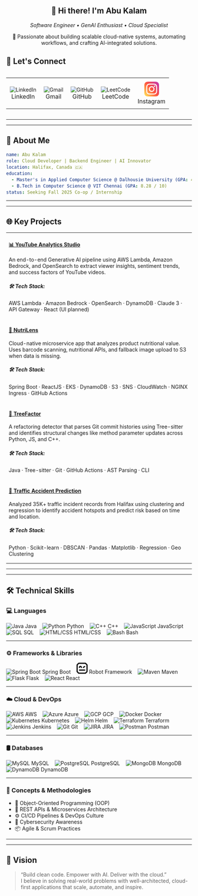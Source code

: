 <!-- Hero Banner with Motion Typing and Custom GIF -->


<div align="center">
  <h2>👋 Hi there! I'm Abu Kalam</h2>
  <p><i>Software Engineer • GenAI Enthusiast • Cloud Specialist</i></p>
</div>


<p align="center">
🚀 Passionate about building scalable cloud-native systems, automating workflows, and crafting AI-integrated solutions.
</p>

<!-- Contact Badges -->
## 🤝 Let's Connect

<table align="left">
  <tr>
    <td align="center" valign="middle" style="padding: 10px;">
      <a href="https://www.linkedin.com/in/abukalam2909/" target="_blank" style="text-decoration: none;">
        <img src="https://cdn.jsdelivr.net/gh/devicons/devicon/icons/linkedin/linkedin-original.svg" width="40" height="40" alt="LinkedIn"/><br/>
        <span style="font-size: 16px;">LinkedIn</span>
      </a>
    </td>
    <td align="center" valign="middle" style="padding: 10px;">
      <a href="mailto:Abu.KalamBabujiSadiqBasha@dal.ca" target="_blank" style="text-decoration: none;">
        <img src="https://cdn.jsdelivr.net/gh/devicons/devicon/icons/google/google-original.svg" width="40" height="40" alt="Gmail"/><br/>
        <span style="font-size: 16px;">Gmail</span>
      </a>
    </td>
    <td align="center" valign="middle" style="padding: 10px;">
      <a href="https://github.com/abukalam2909" target="_blank" style="text-decoration: none;">
        <img src="https://cdn.jsdelivr.net/gh/devicons/devicon/icons/github/github-original.svg" width="40" height="40" alt="GitHub"/><br/>
        <span style="font-size: 16px;">GitHub</span>
      </a>
    </td>
    <td align="center" valign="middle" style="padding: 10px;">
      <a href="https://leetcode.com/u/abukalam99/" target="_blank" style="text-decoration: none;">
        <img src="https://upload.wikimedia.org/wikipedia/commons/1/19/LeetCode_logo_black.png" width="40" height="40" alt="LeetCode"/><br/>
        <span style="font-size: 16px;">LeetCode</span>
      </a>
    </td>
    <td align="center" valign="middle" style="padding: 10px;">
      <a href="https://instagram.com/abukalam99" target="_blank" style="text-decoration: none;">
        <img src="./images/instagram.png" width="40" height="40" alt="Instagram"/><br/>
        <span style="font-size: 16px;">Instagram</span>
      </a>
    </td>
  </tr>
</table>
<br clear="all"/>
<hr/><hr/>

## 🧠 About Me

```yaml
name: Abu Kalam
role: Cloud Developer | Backend Engineer | AI Innovator
location: Halifax, Canada 🇨🇦
education:
  - Master's in Applied Computer Science @ Dalhousie University (GPA: 4.05 / 4.3)
  - B.Tech in Computer Science @ VIT Chennai (GPA: 8.28 / 10)
status: Seeking Fall 2025 Co-op / Internship
```

<hr/>
<hr/>

## 🌐 Key Projects

<table>
  <tr>
    <td>
      <h4><a href="https://github.com/abukalam2909/Youtube_insight_engine">📊 YouTube Analytics Studio</a></h4>
      <p>An end-to-end Generative AI pipeline using AWS Lambda, Amazon Bedrock, and OpenSearch to extract viewer insights, sentiment trends, and success factors of YouTube videos.</p>
      <h5>🛠 Tech Stack:</h5>
      <p>AWS Lambda · Amazon Bedrock · OpenSearch · DynamoDB · Claude 3 · API Gateway · React (UI planned)</p>
    </td>
  </tr>
  <tr>
    <td>
      <h4><a href="https://github.com/abukalam2909/ProductScanner">🥦 NutriLens</a></h4>
      <p>Cloud-native microservice app that analyzes product nutritional value. Uses barcode scanning, nutritional APIs, and fallback image upload to S3 when data is missing.</p>
      <h5>🛠 Tech Stack:</h5>
      <p>Spring Boot · ReactJS · EKS · DynamoDB · S3 · SNS · CloudWatch · NGINX Ingress · GitHub Actions</p>
    </td>
  </tr>
  <tr>
    <td>
      <h4><a href="https://github.com/abukalam2909/Treefactor">🌳 TreeFactor</a></h4>
      <p>A refactoring detector that parses Git commit histories using Tree-sitter and identifies structural changes like method parameter updates across Python, JS, and C++.</p>
      <h5>🛠 Tech Stack:</h5>
      <p>Java · Tree-sitter · Git · GitHub Actions · AST Parsing · CLI</p>
    </td>
  </tr>
  <tr>
    <td>
      <h4><a href="https://github.com/abukalam2909/HRM_Accident_Analysis">🚦 Traffic Accident Prediction</a></h4>
      <p>Analyzed 35K+ traffic incident records from Halifax using clustering and regression to identify accident hotspots and predict risk based on time and location.</p>
      <h5>🛠 Tech Stack:</h5>
      <p>Python · Scikit-learn · DBSCAN · Pandas · Matplotlib · Regression · Geo Clustering</p>
    </td>
  </tr>
</table>

<hr/>
<hr/>

## 🛠️ Technical Skills

### 💻 Languages
<p align="left">
  <img src="https://cdn.jsdelivr.net/gh/devicons/devicon/icons/java/java-original.svg" width="30" title="Java" />&nbsp;Java &nbsp;&nbsp;
  <img src="https://cdn.jsdelivr.net/gh/devicons/devicon/icons/python/python-original.svg" width="30" title="Python" />&nbsp;Python &nbsp;&nbsp;
  <img src="https://cdn.jsdelivr.net/gh/devicons/devicon/icons/cplusplus/cplusplus-original.svg" width="30" title="C++" />&nbsp;C++ &nbsp;&nbsp;
  <img src="https://cdn.jsdelivr.net/gh/devicons/devicon/icons/javascript/javascript-original.svg" width="30" title="JavaScript" />&nbsp;JavaScript &nbsp;&nbsp;
  <img src="https://cdn.jsdelivr.net/gh/devicons/devicon/icons/mysql/mysql-original.svg" width="30" title="SQL" />&nbsp;SQL &nbsp;&nbsp;
  <img src="https://cdn.jsdelivr.net/gh/devicons/devicon/icons/html5/html5-original.svg" width="30" title="HTML/CSS" />&nbsp;HTML/CSS &nbsp;&nbsp;
  <img src="https://cdn.jsdelivr.net/gh/devicons/devicon/icons/bash/bash-original.svg" width="30" title="Bash" />&nbsp;Bash
</p>
<hr/>

### ⚙️ Frameworks & Libraries
<p align="left">
  <img src="https://cdn.jsdelivr.net/gh/devicons/devicon/icons/spring/spring-original.svg" width="30" title="Spring Boot" />&nbsp;Spring Boot &nbsp;&nbsp;
  <img src="./images/robotframework.512x512.png" width="30" title="Robot Framework" />&nbsp;Robot Framework &nbsp;&nbsp;
  <img src="https://cdn.jsdelivr.net/gh/devicons/devicon/icons/maven/maven-original.svg" width="30" title="Maven" />&nbsp;Maven &nbsp;&nbsp;
  <img src="https://cdn.jsdelivr.net/gh/devicons/devicon/icons/flask/flask-original.svg" width="30" title="Flask" />&nbsp;Flask &nbsp;&nbsp;
  <img src="https://cdn.jsdelivr.net/gh/devicons/devicon/icons/react/react-original.svg" width="30" title="React" />&nbsp;React
</p>
<hr/>

### ☁️ Cloud & DevOps
<p align="left">
  <img src="https://cdn.jsdelivr.net/gh/devicons/devicon@latest/icons/amazonwebservices/amazonwebservices-original-wordmark.svg" width="30" title="AWS" />&nbsp;AWS &nbsp;&nbsp;
  <img src="https://cdn.jsdelivr.net/gh/devicons/devicon/icons/azure/azure-original.svg" width="30" title="Azure" />&nbsp;Azure &nbsp;&nbsp;
  <img src="https://cdn.jsdelivr.net/gh/devicons/devicon/icons/googlecloud/googlecloud-original.svg" width="30" title="GCP" />&nbsp;GCP &nbsp;&nbsp;
  <img src="https://cdn.jsdelivr.net/gh/devicons/devicon/icons/docker/docker-original.svg" width="30" title="Docker" />&nbsp;Docker &nbsp;&nbsp;
  <img src="https://cdn.jsdelivr.net/gh/devicons/devicon/icons/kubernetes/kubernetes-plain.svg" width="30" title="Kubernetes" />&nbsp;Kubernetes &nbsp;&nbsp;
  <img src="https://www.vectorlogo.zone/logos/helmsh/helmsh-icon.svg" width="30" title="Helm" />&nbsp;Helm &nbsp;&nbsp;
  <img src="https://cdn.jsdelivr.net/gh/devicons/devicon/icons/terraform/terraform-original.svg" width="30" title="Terraform" />&nbsp;Terraform &nbsp;&nbsp;
  <img src="https://cdn.jsdelivr.net/gh/devicons/devicon/icons/jenkins/jenkins-original.svg" width="30" title="Jenkins" />&nbsp;Jenkins &nbsp;&nbsp;
  <img src="https://cdn.jsdelivr.net/gh/devicons/devicon/icons/git/git-original.svg" width="30" title="Git" />&nbsp;Git &nbsp;&nbsp;
  <img src="https://cdn.jsdelivr.net/gh/devicons/devicon/icons/jira/jira-original.svg" width="30" title="JIRA" />&nbsp;JIRA &nbsp;&nbsp;
  <img src="https://cdn.jsdelivr.net/gh/devicons/devicon/icons/postman/postman-original.svg" width="30" title="Postman" />&nbsp;Postman
</p>
<hr/>

### 🛢 Databases
<p align="left">
  <img src="https://cdn.jsdelivr.net/gh/devicons/devicon/icons/mysql/mysql-original.svg" width="30" title="MySQL" />&nbsp;MySQL &nbsp;&nbsp;
  <img src="https://cdn.jsdelivr.net/gh/devicons/devicon/icons/postgresql/postgresql-original.svg" width="30" title="PostgreSQL" />&nbsp;PostgreSQL &nbsp;&nbsp;
  <img src="https://cdn.jsdelivr.net/gh/devicons/devicon/icons/mongodb/mongodb-original.svg" width="30" title="MongoDB" />&nbsp;MongoDB &nbsp;&nbsp;
  <img src="https://cdn.jsdelivr.net/gh/devicons/devicon@latest/icons/dynamodb/dynamodb-original.svg" width="30" title="DynamoDB" />&nbsp;DynamoDB
</p>
<hr/>

### 🔐 Concepts & Methodologies
<ul>
  <li>🧱 Object-Oriented Programming (OOP)</li>
  <li>🔌 REST APIs & Microservices Architecture</li>
  <li>⚙️ CI/CD Pipelines & DevOps Culture</li>
  <li>🔐 Cybersecurity Awareness</li>
  <li>📦 Agile & Scrum Practices</li>
</ul>

<hr/>
<hr/>

## 🧭 Vision

> “Build clean code. Empower with AI. Deliver with the cloud.”  
> I believe in solving real-world problems with well-architected, cloud-first applications that scale, automate, and inspire.
